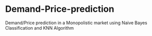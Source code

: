 # Demand-Price-prediction
Demand/Price prediction in a Monopolistic market using Naive Bayes Classification and KNN Algorithm
